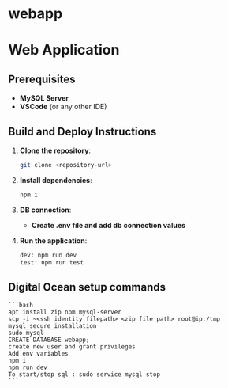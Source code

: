 # webapp

# Web Application

## Prerequisites
- **MySQL Server**
- **VSCode** (or any other IDE)

## Build and Deploy Instructions

1. **Clone the repository**:
    ```bash
    git clone <repository-url>
    ```

2. **Install dependencies**:
    ```bash
    npm i
    ```

3. **DB connection**:
    - **Create .env file and add db connection values**

4. **Run the application**:
    ```bash
    dev: npm run dev
    test: npm run test
    ```

## Digital Ocean setup commands
    ```bash
    apt install zip npm mysql-server
    scp -i ~<ssh identity filepath> <zip file path> root@ip:/tmp
    mysql_secure_installation
    sudo mysql
    CREATE DATABASE webapp;
    create new user and grant privileges
    Add env variables
    npm i
    npm run dev
    To start/stop sql : sudo service mysql stop
    ```